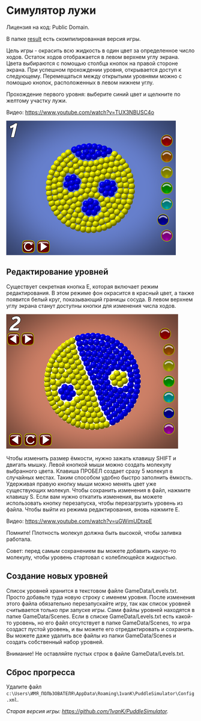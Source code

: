 # Симулятор лужи

Лицензия на код: Public Domain.

В папке [result](result) есть скомпилированная версия игры.

Цель игры - окрасить всю жидкость в один цвет за определенное число ходов. Остаток ходов отображается в левом
верхнем углу экрана. Цвета выбираются с помощью столбца кнопок на правой стороне экрана. При успешном прохождении уровня,
открывается доступ к следующему. Перемещаться между открытыми уровнями можно с помощью кнопок,
расположенных в левом нижнем углу.

Прохождение первого уровня: выберите синий цвет и щелкните по желтому участку лужи.

Видео: https://www.youtube.com/watch?v=TUX3NBUSC4o

![Screenshot](images/play.png)

## Редактирование уровней

Существует секретная кнопка E, которая включает режим редактирования. В этом режиме
фон окрасится в красный цвет, а также появится белый круг, показывающий границы сосуда.
В левом верхнем углу экрана станут доступны кнопки для изменения числа ходов.

![Screenshot](images/editor.png)

Чтобы изменить размер ёмкости, нужно зажать клавишу SHIFT и двигать мышку.
Левой кнопкой мыши можно создать молекулу выбранного цвета. Клавиша ПРОБЕЛ
создает сразу 5 молекул в случайных местах. Таким способом удобно быстро заполнить ёмкость.
Удерживая правую кнопку мыши можно менять цвет уже существующих молекул.
Чтобы сохранить изменения в файл, нажмите клавишу S. Если вам нужно откатить
изменения, вы можете использовать кнопку перезапуска, чтобы перезагрузить
уровень из файла. Чтобы выйти из режима редактирования, вновь нажмите E.

Видео: https://www.youtube.com/watch?v=uGWimUDtxpE

Помните! Плотность молекул должна быть высокой, чтобы заливка работала.

Совет: перед самым сохранением вы можете добавить какую-то молекулу,
чтобы уровень стартовал с колеблющейся жидкостью.

## Создание новых уровней

Список уровней хранится в текстовом файле GameData/Levels.txt.
Просто добавьте туда новую строку с именем уровня. После изменения этого файла
обязательно перезапускайте игру, так как список уровней считывается только при
запуске игры. Сами файлы уровней находятся в папке GameData/Scenes.
Если в списке GameData/Levels.txt есть какой-то уровень, но его файл отсутствует
в папке GameData/Scenes, то игра создаст пустой уровень, и вы можете его
отредактировать и сохранить. Вы можете даже удалить все файлы из папки
GameData/Scenes и создать собственный набор уровней.

Внимание! Не оставляйте пустых строк в файле GameData/Levels.txt.

## Сброс прогресса

Удалите файл `c:\Users\ИМЯ_ПОЛЬЗОВАТЕЛЯ\AppData\Roaming\1vanK\PuddleSimulator\Config.xml`.

*Старая версия игры: <https://github.com/1vanK/PuddleSimulator>.*
